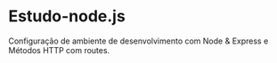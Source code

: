 # Estudo-node.js
Configuração de ambiente de desenvolvimento com Node &amp; Express e Métodos HTTP com routes.
